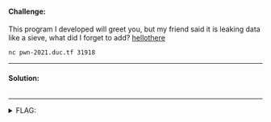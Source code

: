 #### Challenge:

This program I developed will greet you, but my friend said it is leaking data like a sieve, what did I forget to add? [hellothere](./hellothere ":ignore")

`nc pwn-2021.duc.tf 31918`

---

#### Solution:

```bash
```

---

<details><summary>FLAG:</summary>

```
DUCTF{f0rm4t_5p3c1f13r_m3dsg!}
```

</details>
<br/>
